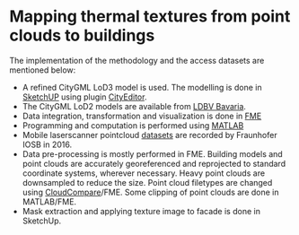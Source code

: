 # Mapping thermal textures from point clouds to buildings

The implementation of the methodology and the access datasets are mentioned below:
* A refined CityGML LoD3 model is used. The modelling is done in [SketchUP](https://www.sketchup.com/) using plugin [CityEditor](https://www.3dis.de/cityeditor/).
* The CityGML LoD2 models are available from [LDBV Bavaria](https://geodaten.bayern.de/opengeodata/).
* Data integration, transformation and visualization is done in [FME](https://docs.safe.com/fme/html/FME_Desktop_Documentation/FME_Desktop/Welcome_to_FME_Workbench.htm)
* Programming and computation is performed using [MATLAB](https://mathworks.com/products/matlab.html)
* Mobile laserscanner pointcloud [datasets](https://www.iosb.fraunhofer.de/en/competences/image-exploitation/object-recognition/3d-data/datasets/tum-mls-2016.html) are recorded by Fraunhofer IOSB in 2016.
* Data pre-processing is mostly performed in FME. Building models and point clouds are accurately georeferenced and reprojected to standard coordinate systems, wherever necessary. Heavy point clouds are downsampled to reduce the size. Point cloud filetypes are changed using [CloudCompare](https://www.cloudcompare.org/main.html)/FME. Some clipping of point clouds are done in MATLAB/FME.
* Mask extraction and applying texture image to facade is done in SketchUp.
